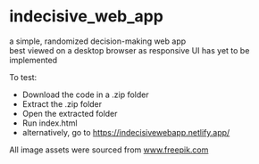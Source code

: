 # indecisive_web_app
a simple, randomized decision-making web app  
best viewed on a desktop browser as responsive UI has yet to be implemented

To test:
- Download the code in a .zip folder
- Extract the .zip folder
- Open the extracted folder
- Run index.html
- alternatively, go to https://indecisivewebapp.netlify.app/

All image assets were sourced from www.freepik.com

